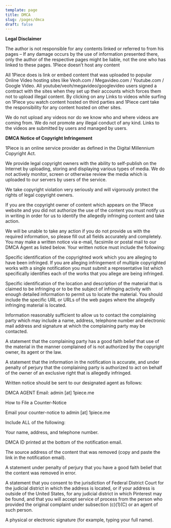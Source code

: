 ```yaml
---
template: page
title: DMCA
slug: /pages/dmca
draft: false
---
```

**Legal Disclaimer**

The author is not responsible for any contents linked or referred to from his pages – If any damage occurs by the use of information presented there, only the author of the respective pages might be liable, not the one who has linked to these pages. 1Piece doesn’t host any content



All 1Piece does is link or embed content that was uploaded to popular Online Video hosting sites like Veoh.com / Megavideo.com / Youtube.com / Google Video. All youtube/veoh/megavideo/googlevideo users signed a contract with the sites when they set up their accounts which forces them not to upload illegal content. By clicking on any Links to videos while surfing on 1Piece you watch content hosted on third parties and 1Piece cant take the responsibility for any content hosted on other sites.



We do not upload any videos nor do we know who and where videos are coming from. We do not promote any illegal conduct of any kind. Links to the videos are submitted by users and managed by users.



**DMCA Notice of Copyright Infringement**

1Piece is an online service provider as defined in the Digital Millennium Copyright Act.



We provide legal copyright owners with the ability to self-publish on the Internet by uploading, storing and displaying various types of media. We do not actively monitor, screen or otherwise review the media which is uploaded to our servers by users of the service.

We take copyright violation very seriously and will vigorously protect the rights of legal copyright owners.

If you are the copyright owner of content which appears on the 1Piece website and you did not authorize the use of the content you must notify us in writing in order for us to identify the allegedly infringing content and take action.



We will be unable to take any action if you do not provide us with the required information, so please fill out all fields accurately and completely. You may make a written notice via e-mail, facsimile or postal mail to our DMCA Agent as listed below. Your written notice must include the following:



Specific identification of the copyrighted work which you are alleging to have been infringed. If you are alleging infringement of multiple copyrighted works with a single notification you must submit a representative list which specifically identifies each of the works that you allege are being infringed.

Specific identification of the location and description of the material that is claimed to be infringing or to be the subject of infringing activity with enough detailed information to permit us to locate the material. You should include the specific URL or URLs of the web pages where the allegedly infringing material is located.

Information reasonably sufficient to allow us to contact the complaining party which may include a name, address, telephone number and electronic mail address and signature at which the complaining party may be contacted.

A statement that the complaining party has a good faith belief that use of the material in the manner complained of is not authorized by the copyright owner, its agent or the law.

A statement that the information in the notification is accurate, and under penalty of perjury that the complaining party is authorized to act on behalf of the owner of an exclusive right that is allegedly infringed.

Written notice should be sent to our designated agent as follows:



DMCA AGENT Email: admin \[at] 1piece.me



How to File a Counter-Notice

Email your counter-notice to admin \[at] 1piece.me

Include ALL of the following:

Your name, address, and telephone number.

DMCA ID printed at the bottom of the notification email.

The source address of the content that was removed (copy and paste the link in the notification email).

A statement under penalty of perjury that you have a good faith belief that the content was removed in error.

A statement that you consent to the jurisdiction of Federal District Court for the judicial district in which the address is located, or if your address is outside of the United States, for any judicial district in which Pinterest may be found, and that you will accept service of process from the person who provided the original complaint under subsection (c)(1)(C) or an agent of such person.

A physical or electronic signature (for example, typing your full name).
